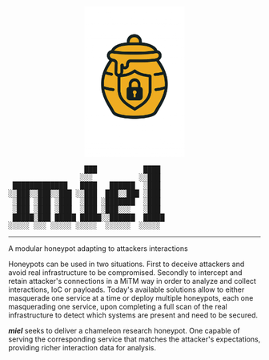 <div align="center">
  <img src="logo.png" width=200>
</div>

<pre>
                  ███           ████ 
                 ░░░           ░░███ 
 █████████████   ████   ██████  ░███ 
░░███░░███░░███ ░░███  ███░░███ ░███ 
 ░███ ░███ ░███  ░███ ░███████  ░███ 
 ░███ ░███ ░███  ░███ ░███░░░   ░███ 
 █████░███ █████ █████░░██████  █████
░░░░░ ░░░ ░░░░░ ░░░░░  ░░░░░░  ░░░░░ 
</pre>
---

A modular honeypot adapting to attackers interactions

Honeypots can be used in two situations. First to deceive attackers and avoid real infrastructure to be compromised. Secondly to intercept and retain attacker's connections in a MiTM way in order to analyze and collect interactions, IoC or payloads. Today's available solutions allow to either masquerade one service at a time or deploy multiple honeypots, each one masquerading one service, upon completing a full scan of the real infrastructure to detect which systems are present and need to be secured. 

***miel*** seeks to deliver a chameleon research honeypot. One capable of serving the corresponding service that matches the attacker's expectations, providing richer interaction data for analysis.





